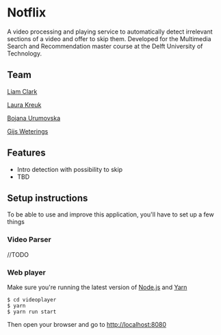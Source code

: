 # Notflix

A video processing and playing service to automatically detect irrelevant sections of a video and offer to skip them. Developed for the Multimedia Search and Recommendation master course at the Delft University of Technology.

## Team
[Liam Clark](https://github.com/LiamClark)

[Laura Kreuk](https://github.com/lkreuk)

[Bojana Urumovska](https://github.com/burumovska)

[Gijs Weterings](https://github.com/GijsWeterings)

## Features

- Intro detection with possibility to skip
- TBD

## Setup instructions
To be able to use and improve this application, you'll have to set up a few things

### Video Parser
//TODO

### Web player
Make sure you're running the latest version of [Node.js](https://nodejs.org/) and [Yarn](https://yarnpkg.com/)

```
$ cd videoplayer
$ yarn
$ yarn run start
```

Then open your browser and go to [http://localhost:8080](http://localhost:8080)
